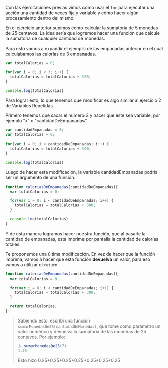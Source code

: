 Con las ejercitaciones previas vimos cómo usar el `for` para ejecutar una acción una cantidad de veces fija y variable y cómo hacer algún procesamiento dentro del mismo.

En el ejercicio anterior supimos como calcular la sumatoria de 5 monedas de 25 centavos.
La idea sería que logremos hacer una función que calcule la sumatoria de cualquier cantidad de monedas.

Para esto vamos a expandir el ejemplo de las empanadas anterior en el cual calculabamos las calorías de 3 empanadas.

```javascript
var totalCalorias = 0; 

for(var i = 0; i < 3; i++) {
  totalCalorias = totalCalorias + 300;
}

console.log(totalCalorias)
```

Para lograr esto, lo que tenemos que modificar es algo similar al ejercicio 2 de Variables Repetidas.

Primero tenemos que sacar el numero 3 y hacer que este sea variable, por ejemplo "x" o "cantidadDeEmpanadas"

```javascript
var cantidadEmpanadas = 3;
var totalCalorias = 0; 

for(var i = 0; i < cantidadDeEmpanadas; i++) {
  totalCalorias = totalCalorias + 300;
}

console.log(totalCalorias)
```
Luego de hacer esta modificación, la variable cantidadEmpanadas podría ser un argumento de una función.

```javascript
function caloriasDeEmpanadas(cantidadDeEmpanadas){
  var totalCalorias = 0; 

  for(var i = 0; i < cantidadDeEmpanadas; i++) {
    totalCalorias = totalCalorias + 300;
  }

  console.log(totalCalorias)
}
```

Y de esta manera logramos hacer nuestra función, que al pasarle la cantidad de empanadas, esta imprime por pantalla la cantidad de calorías totales.

Te proponemos una última modificación. En vez de hacer que la función imprima, vamos a hacer que esta función **devuelva** un valor, para eso vamos a utilizar el `return`.  


```javascript
function caloriasDeEmpanadas(cantidadDeEmpanadas){
  var totalCalorias = 0; 

  for(var i = 0; i < cantidadDeEmpanadas; i++) {
    totalCalorias = totalCalorias + 300;
  }

  return totalCalorias;
}
```

> Sabiendo esto, escribí una función `sumarMonedasDe25(cantidadDeMonedas)`, que tome como parámetro un valor numérico y devuelva la sumatoria de las monedas de 25 centavos.
Por ejemplo: 
> 
> ```javascript
> ム sumarMonedasDe25(7)
> 1.75
> ```
> Esto hizo 0.25+0.25+0.25+0.25+0.25+0.25+0.25